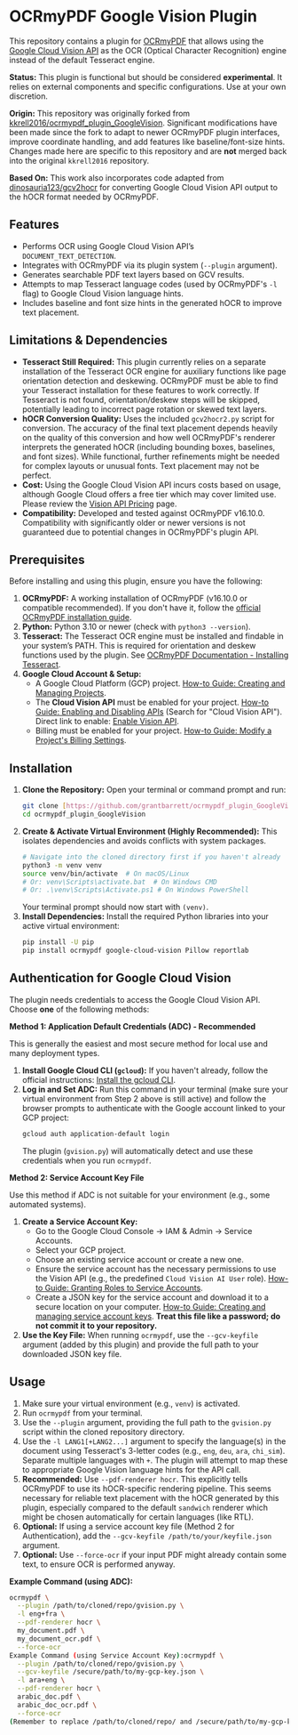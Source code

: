 # OCRmyPDF Google Vision Plugin

This repository contains a plugin for [OCRmyPDF](https://github.com/ocrmypdf/OCRmyPDF) that allows using the [Google Cloud Vision API](https://cloud.google.com/vision) as the OCR (Optical Character Recognition) engine instead of the default Tesseract engine.

**Status:** This plugin is functional but should be considered **experimental**. It relies on external components and specific configurations. Use at your own discretion.

**Origin:** This repository was originally forked from [kkrell2016/ocrmypdf_plugin_GoogleVision](https://github.com/kkrell2016/ocrmypdf_plugin_GoogleVision). Significant modifications have been made since the fork to adapt to newer OCRmyPDF plugin interfaces, improve coordinate handling, and add features like baseline/font-size hints. Changes made here are specific to this repository and are **not** merged back into the original `kkrell2016` repository.

**Based On:** This work also incorporates code adapted from [dinosauria123/gcv2hocr](https://github.com/dinosauria123/gcv2hocr) for converting Google Cloud Vision API output to the hOCR format needed by OCRmyPDF.

## Features

* Performs OCR using Google Cloud Vision API’s `DOCUMENT_TEXT_DETECTION`.
* Integrates with OCRmyPDF via its plugin system (`--plugin` argument).
* Generates searchable PDF text layers based on GCV results.
* Attempts to map Tesseract language codes (used by OCRmyPDF's `-l` flag) to Google Cloud Vision language hints.
* Includes baseline and font size hints in the generated hOCR to improve text placement.

## Limitations & Dependencies

* **Tesseract Still Required:** This plugin currently relies on a separate installation of the Tesseract OCR engine for auxiliary functions like page orientation detection and deskewing. OCRmyPDF must be able to find your Tesseract installation for these features to work correctly. If Tesseract is not found, orientation/deskew steps will be skipped, potentially leading to incorrect page rotation or skewed text layers.
* **hOCR Conversion Quality:** Uses the included `gcv2hocr2.py` script for conversion. The accuracy of the final text placement depends heavily on the quality of this conversion and how well OCRmyPDF's renderer interprets the generated hOCR (including bounding boxes, baselines, and font sizes). While functional, further refinements might be needed for complex layouts or unusual fonts. Text placement may not be perfect.
* **Cost:** Using the Google Cloud Vision API incurs costs based on usage, although Google Cloud offers a free tier which may cover limited use. Please review the [Vision API Pricing](https://cloud.google.com/vision/pricing) page.
* **Compatibility:** Developed and tested against OCRmyPDF v16.10.0. Compatibility with significantly older or newer versions is not guaranteed due to potential changes in OCRmyPDF's plugin API.

## Prerequisites

Before installing and using this plugin, ensure you have the following:

1.  **OCRmyPDF:** A working installation of OCRmyPDF (v16.10.0 or compatible recommended). If you don't have it, follow the [official OCRmyPDF installation guide](https://ocrmypdf.readthedocs.io/en/latest/installation.html).
2.  **Python:** Python 3.10 or newer (check with `python3 --version`).
3.  **Tesseract:** The Tesseract OCR engine must be installed and findable in your system’s PATH. This is required for orientation and deskew functions used by the plugin. See [OCRmyPDF Documentation - Installing Tesseract](https://ocrmypdf.readthedocs.io/en/latest/installation.html#installing-tesseract).
4.  **Google Cloud Account & Setup:**
    * A Google Cloud Platform (GCP) project. [How-to Guide: Creating and Managing Projects](https://cloud.google.com/resource-manager/docs/creating-managing-projects).
    * The **Cloud Vision API** must be enabled for your project. [How-to Guide: Enabling and Disabling APIs](https://cloud.google.com/apis/docs/getting-started#enabling_apis) (Search for "Cloud Vision API"). Direct link to enable: [Enable Vision API](https://console.cloud.google.com/flows/enableapi?apiid=vision.googleapis.com).
    * Billing must be enabled for your project. [How-to Guide: Modify a Project's Billing Settings](https://cloud.google.com/billing/docs/how-to/modify-project).

## Installation

1.  **Clone the Repository:** Open your terminal or command prompt and run:
    ```bash
    git clone [https://github.com/grantbarrett/ocrmypdf_plugin_GoogleVision.git](https://github.com/grantbarrett/ocrmypdf_plugin_GoogleVision.git)
    cd ocrmypdf_plugin_GoogleVision
    ```
2.  **Create & Activate Virtual Environment (Highly Recommended):** This isolates dependencies and avoids conflicts with system packages.
    ```bash
    # Navigate into the cloned directory first if you haven't already
    python3 -m venv venv
    source venv/bin/activate  # On macOS/Linux
    # Or: venv\Scripts\activate.bat  # On Windows CMD
    # Or: .\venv\Scripts\Activate.ps1 # On Windows PowerShell
    ```
    Your terminal prompt should now start with `(venv)`.
3.  **Install Dependencies:** Install the required Python libraries into your active virtual environment:
    ```bash
    pip install -U pip
    pip install ocrmypdf google-cloud-vision Pillow reportlab
    ```

## Authentication for Google Cloud Vision

The plugin needs credentials to access the Google Cloud Vision API. Choose **one** of the following methods:

**Method 1: Application Default Credentials (ADC) - Recommended**

This is generally the easiest and most secure method for local use and many deployment types.

1.  **Install Google Cloud CLI (`gcloud`):** If you haven't already, follow the official instructions: [Install the gcloud CLI](https://cloud.google.com/sdk/docs/install).
2.  **Log in and Set ADC:** Run this command in your terminal (make sure your virtual environment from Step 2 above is still active) and follow the browser prompts to authenticate with the Google account linked to your GCP project:
    ```bash
    gcloud auth application-default login
    ```
    The plugin (`gvision.py`) will automatically detect and use these credentials when you run `ocrmypdf`.

**Method 2: Service Account Key File**

Use this method if ADC is not suitable for your environment (e.g., some automated systems).

1.  **Create a Service Account Key:**
    * Go to the Google Cloud Console -> IAM & Admin -> Service Accounts.
    * Select your GCP project.
    * Choose an existing service account or create a new one.
    * Ensure the service account has the necessary permissions to use the Vision API (e.g., the predefined `Cloud Vision AI User` role). [How-to Guide: Granting Roles to Service Accounts](https://cloud.google.com/iam/docs/granting-roles-to-service-accounts).
    * Create a JSON key for the service account and download it to a secure location on your computer. [How-to Guide: Creating and managing service account keys](https://cloud.google.com/iam/docs/creating-managing-service-account-keys). **Treat this file like a password; do not commit it to your repository.**
2.  **Use the Key File:** When running `ocrmypdf`, use the `--gcv-keyfile` argument (added by this plugin) and provide the full path to your downloaded JSON key file.

## Usage

1.  Make sure your virtual environment (e.g., `venv`) is activated.
2.  Run `ocrmypdf` from your terminal.
3.  Use the `--plugin` argument, providing the full path to the `gvision.py` script within the cloned repository directory.
4.  Use the `-l LANG1[+LANG2...]` argument to specify the language(s) in the document using Tesseract's 3-letter codes (e.g., `eng`, `deu`, `ara`, `chi_sim`). Separate multiple languages with `+`. The plugin will attempt to map these to appropriate Google Vision language hints for the API call.
5.  **Recommended:** Use `--pdf-renderer hocr`. This explicitly tells OCRmyPDF to use its hOCR-specific rendering pipeline. This seems necessary for reliable text placement with the hOCR generated by this plugin, especially compared to the default `sandwich` renderer which might be chosen automatically for certain languages (like RTL).
6.  **Optional:** If using a service account key file (Method 2 for Authentication), add the `--gcv-keyfile /path/to/your/keyfile.json` argument.
7.  **Optional:** Use `--force-ocr` if your input PDF might already contain some text, to ensure OCR is performed anyway.

**Example Command (using ADC):**

```bash
ocrmypdf \
  --plugin /path/to/cloned/repo/gvision.py \
  -l eng+fra \
  --pdf-renderer hocr \
  my_document.pdf \
  my_document_ocr.pdf \
  --force-ocr
Example Command (using Service Account Key):ocrmypdf \
  --plugin /path/to/cloned/repo/gvision.py \
  --gcv-keyfile /secure/path/to/my-gcp-key.json \
  -l ara+eng \
  --pdf-renderer hocr \
  arabic_doc.pdf \
  arabic_doc_ocr.pdf \
  --force-ocr
(Remember to replace /path/to/cloned/repo/ and /secure/path/to/my-gcp-key.json with your actual paths)How it Works (Simplified)OCRmyPDF starts processing the input PDF.When it needs to perform OCR on a page image, it calls the GVisionOcrEngine provided by the gvision.py plugin (because you specified --plugin).The plugin authenticates with Google Cloud (using ADC or the key file).It sends the page image to the Google Cloud Vision API (document_text_detection), including mapped language hints based on your -l argument.It receives a detailed JSON response containing the recognized text and its coordinates (as pixel vertices).The plugin uses the included gcv2hocr2.py script to:Detect the image DPI using the Pillow library.Convert the GCV pixel coordinates to PDF points (1/72 inch) using the detected DPI.Transform Y-coordinates to a bottom-left origin system suitable for PDF/hOCR.Generate an hOCR file (HTML format) embedding the text and its position information (bounding boxes in points, calculated baseline hints, estimated font size hints).OCRmyPDF's rendering pipeline (specifically the hocr renderer, when selected via --pdf-renderer hocr) reads this hOCR file.The renderer creates an invisible text layer in the output PDF, attempting to match the position and scale specified in the hOCR.Auxiliary steps like orientation detection and deskewing are delegated to the installed Tesseract engine.Troubleshootinggoogle.auth.exceptions.DefaultCredentialsError: Your Application Default Credentials are not set up correctly or cannot be found. Ensure you have run gcloud auth application-default login in the same terminal session where you are running ocrmypdf and that you authenticated with the correct Google account. Alternatively, use the --gcv-keyfile method.ValueError: GCV key file not found: The path provided to --gcv-keyfile is incorrect or the file is not readable. Double-check the path.Text Layer Missing:Ensure the GCV API call is succeeding (check console output for errors from gvision.py or google.api_core.exceptions).Use --keep-temporary-files and inspect the .hocr file generated in the temporary directory for one of the pages (e.g., .../page_001/ocr.hocr). Is it present? Does it contain valid HTML and text content?Make sure you are using --pdf-renderer hocr. If you omit it, the sandwich renderer might be chosen, which failed to produce a text layer in testing.Text Misaligned:This is the most common issue if the text layer is present but doesn't match the image visually (as seen when highlighting text).Ensure you are using --pdf-renderer hocr.The problem likely stems from limitations in the hOCR-to-PDF rendering process, particularly mismatches between the estimated font metrics (size, baseline) in the hOCR and the actual metrics of the font used for rendering the invisible text layer. The calculations in gcv2hocr2.py are heuristics.Check the console output for "invalid line box" warnings during the run - if these reappear, there might still be coordinate calculation issues in gcv2hocr2.py.Tesseract Errors (Orientation/Deskew): Ensure Tesseract is installed correctly and accessible via your system's PATH environment variable. The plugin logs
